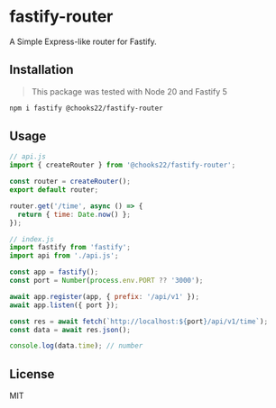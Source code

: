 # fastify-router

A Simple Express-like router for Fastify.

## Installation

> This package was tested with Node 20 and Fastify 5

```sh
npm i fastify @chooks22/fastify-router
```

## Usage

```js
// api.js
import { createRouter } from '@chooks22/fastify-router';

const router = createRouter();
export default router;

router.get('/time', async () => {
  return { time: Date.now() };
});

// index.js
import fastify from 'fastify';
import api from './api.js';

const app = fastify();
const port = Number(process.env.PORT ?? '3000');

await app.register(app, { prefix: '/api/v1' });
await app.listen({ port });

const res = await fetch(`http://localhost:${port}/api/v1/time`);
const data = await res.json();

console.log(data.time); // number
```

## License

MIT
